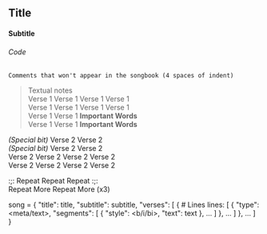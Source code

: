 ## Title
#### Subtitle
###### Code
  
    Comments that won't appear in the songbook (4 spaces of indent)  
  
> Textual notes  
Verse 1 Verse 1 Verse 1 Verse 1  
Verse 1 Verse 1 Verse 1 Verse 1  
Verse 1 Verse 1 **Important Words**  
Verse 1 Verse 1 **Important Words**  
  
_(Special bit)_ Verse 2 Verse 2  
_(Special bit)_ Verse 2 Verse 2  
Verse 2 Verse 2 Verse 2 Verse 2  
Verse 2 Verse 2 Verse 2 Verse 2  
  
:;: Repeat Repeat Repeat :;:  
Repeat More Repeat More (x3)  

song = {
	"title": title,
	"subtitle": subtitle,
	"verses": [
		{
			# Lines
			lines: [
				{
					"type": <meta/text>,
					"segments": [
						{
							"style": <b/i/bi>,
							"text": text
						},
						...
					]
				},
				...
			]
		},
		...
	]
}